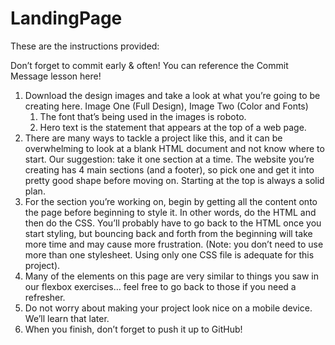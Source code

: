 # LandingPage

These are the instructions provided:

Don’t forget to commit early & often! You can reference the Commit Message
lesson here!

1. Download the design images and take a look at what you’re going to be
    creating here. Image One (Full Design), Image Two (Color and Fonts)
    1. The font that’s being used in the images is roboto.
    2. Hero text is the statement that appears at the top of a web page.
2. There are many ways to tackle a project like this, and it can be overwhelming
    to look at a blank HTML document and not know where to start.
    Our suggestion: take it one section at a time. The website you’re creating
    has 4 main sections (and a footer), so pick one and get it into pretty good
    shape before moving on. Starting at the top is always a solid plan.
3. For the section you’re working on, begin by getting all the content onto the
    page before beginning to style it. In other words, do the HTML and then do
    the CSS. You’ll probably have to go back to the HTML once you start styling,
    but bouncing back and forth from the beginning will take more time and may
    cause more frustration. (Note: you don’t need to use more than one
    stylesheet. Using only one CSS file is adequate for this project).
4. Many of the elements on this page are very similar to things you saw in our
    flexbox exercises… feel free to go back to those if you need a refresher.
5. Do not worry about making your project look nice on a mobile device.
    We’ll learn that later.
6. When you finish, don’t forget to push it up to GitHub!
